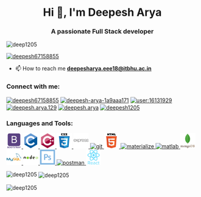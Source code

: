 
<h1 align="center">Hi 👋, I'm Deepesh Arya</h1>
<h3 align="center">A passionate Full Stack developer</h3>

<p align="left"> <img src="https://komarev.com/ghpvc/?username=deep1205&label=Profile%20views&color=0e75b6&style=flat" alt="deep1205" /> </p>

<p align="left"> <a href="https://twitter.com/deepesh67158855" target="blank"><img src="https://img.shields.io/twitter/follow/deepesh67158855?logo=twitter&style=for-the-badge" alt="deepesh67158855" /></a> </p>


- 📫 How to reach me **deepesharya.eee18@itbhu.ac.in**

<h3 align="left">Connect with me:</h3>
<p align="left">
<a href="https://twitter.com/deepesh67158855" target="blank"><img align="center" src="https://raw.githubusercontent.com/rahuldkjain/github-profile-readme-generator/master/src/images/icons/Social/twitter.svg" alt="deepesh67158855" height="30" width="40" /></a>
<a href="https://linkedin.com/in/deepesh-arya-1a9aaa171" target="blank"><img align="center" src="https://raw.githubusercontent.com/rahuldkjain/github-profile-readme-generator/master/src/images/icons/Social/linked-in-alt.svg" alt="deepesh-arya-1a9aaa171" height="30" width="40" /></a>
<a href="https://stackoverflow.com/users/user:16131929" target="blank"><img align="center" src="https://raw.githubusercontent.com/rahuldkjain/github-profile-readme-generator/master/src/images/icons/Social/stack-overflow.svg" alt="user:16131929" height="30" width="40" /></a>
<a href="https://fb.com/deepesh.arya.129" target="blank"><img align="center" src="https://raw.githubusercontent.com/rahuldkjain/github-profile-readme-generator/master/src/images/icons/Social/facebook.svg" alt="deepesh.arya.129" height="30" width="40" /></a>
<a href="https://instagram.com/deepesh.arya" target="blank"><img align="center" src="https://raw.githubusercontent.com/rahuldkjain/github-profile-readme-generator/master/src/images/icons/Social/instagram.svg" alt="deepesh.arya" height="30" width="40" /></a>
<a href="https://www.codechef.com/users/deepesh1205" target="blank"><img align="center" src="https://cdn.jsdelivr.net/npm/simple-icons@3.1.0/icons/codechef.svg" alt="deepesh1205" height="30" width="40" /></a>
</p>

<h3 align="left">Languages and Tools:</h3>
<p align="left"> <a href="https://getbootstrap.com" target="_blank"> <img src="https://raw.githubusercontent.com/devicons/devicon/master/icons/bootstrap/bootstrap-plain-wordmark.svg" alt="bootstrap" width="40" height="40"/> </a> <a href="https://www.cprogramming.com/" target="_blank"> <img src="https://raw.githubusercontent.com/devicons/devicon/master/icons/c/c-original.svg" alt="c" width="40" height="40"/> </a> <a href="https://www.w3schools.com/cpp/" target="_blank"> <img src="https://raw.githubusercontent.com/devicons/devicon/master/icons/cplusplus/cplusplus-original.svg" alt="cplusplus" width="40" height="40"/> </a> <a href="https://www.w3schools.com/css/" target="_blank"> <img src="https://raw.githubusercontent.com/devicons/devicon/master/icons/css3/css3-original-wordmark.svg" alt="css3" width="40" height="40"/> </a> <a href="https://expressjs.com" target="_blank"> <img src="https://raw.githubusercontent.com/devicons/devicon/master/icons/express/express-original-wordmark.svg" alt="express" width="40" height="40"/> </a> <a href="https://git-scm.com/" target="_blank"> <img src="https://www.vectorlogo.zone/logos/git-scm/git-scm-icon.svg" alt="git" width="40" height="40"/> </a> <a href="https://www.w3.org/html/" target="_blank"> <img src="https://raw.githubusercontent.com/devicons/devicon/master/icons/html5/html5-original-wordmark.svg" alt="html5" width="40" height="40"/> </a> <a href="https://materializecss.com/" target="_blank"> <img src="https://raw.githubusercontent.com/prplx/svg-logos/5585531d45d294869c4eaab4d7cf2e9c167710a9/svg/materialize.svg" alt="materialize" width="40" height="40"/> </a> <a href="https://www.mathworks.com/" target="_blank"> <img src="https://upload.wikimedia.org/wikipedia/commons/2/21/Matlab_Logo.png" alt="matlab" width="40" height="40"/> </a> <a href="https://www.mongodb.com/" target="_blank"> <img src="https://raw.githubusercontent.com/devicons/devicon/master/icons/mongodb/mongodb-original-wordmark.svg" alt="mongodb" width="40" height="40"/> </a> <a href="https://www.mysql.com/" target="_blank"> <img src="https://raw.githubusercontent.com/devicons/devicon/master/icons/mysql/mysql-original-wordmark.svg" alt="mysql" width="40" height="40"/> </a> <a href="https://nodejs.org" target="_blank"> <img src="https://raw.githubusercontent.com/devicons/devicon/master/icons/nodejs/nodejs-original-wordmark.svg" alt="nodejs" width="40" height="40"/> </a> <a href="https://www.photoshop.com/en" target="_blank"> <img src="https://raw.githubusercontent.com/devicons/devicon/master/icons/photoshop/photoshop-line.svg" alt="photoshop" width="40" height="40"/> </a> <a href="https://postman.com" target="_blank"> <img src="https://www.vectorlogo.zone/logos/getpostman/getpostman-icon.svg" alt="postman" width="40" height="40"/> </a> <a href="https://reactjs.org/" target="_blank"> <img src="https://raw.githubusercontent.com/devicons/devicon/master/icons/react/react-original-wordmark.svg" alt="react" width="40" height="40"/> </a> </p>

<p><img align="left" src="https://github-readme-stats.vercel.app/api/top-langs?username=deep1205&show_icons=true&locale=en&layout=compact" alt="deep1205" /></p>

<p>&nbsp;<img align="center" src="https://github-readme-stats.vercel.app/api?username=deep1205&show_icons=true&locale=en" alt="deep1205" /></p>

<p><img align="center" src="https://github-readme-streak-stats.herokuapp.com/?user=deep1205&" alt="deep1205" /></p>
